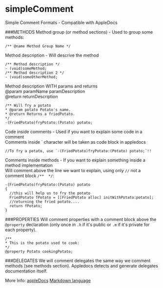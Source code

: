 simpleComment
=============

Simple Comment Formats - Compatible with AppleDocs


###METHODS
Method group (or method sections) - Used to group some methods: <br>
```
/** @name Method Group Name */
```
Method description - Will descrive the method <br>
```
/** Method description */    
- (void)someMethod;  
/** Method description 2 */  
- (void)someOtherMethod;
```
Method description WITH params and returns <br>
  @param paramName paramDescription <br>
  @return returnDescription
```
/** Will fry a potato
* @param potato Potato's name.
* @return Returns a friedPotato.
*/
-(FriedPotato)fryPotato:(Potato) potato;
```
Code inside comments - Used if you want to explain some code in a comment <br>
  Comments inside ` character will be taken as code block in appledocs
```
//To fry a potato, use `-(FriedPotato)fryPotato:(Potato) potato;`!!
```
Comments inside methods - If you want to explain something inside a method implementation <br>
  Will comment above the line we want to explain, using only `//` not a comment block `/**  */`: <br>
```
-(FriedPotato)fryPotato:(Potato) potato
{
  //this will help us to fry the potato
  FriedPotato fPotato = [[FriedPotato alloc] initWithPotato:potato];
  //returning the fried potato....
  return fPotato;
}
```

###PROPERTIES
Will comment properties with a comment block above the `@property` declaration (only once in `.h` if it's public or `.m` if it's private for each property).
```
/**
* This is the potato used to cook:
*/
@property Potato cookingPotato;
```

###DELEGATES
We will comment delegates the same way we comment methods (see methods section). Appledocs detects and generate delegates documentation itself.

More Info:
[appleDocs](http://web.archive.org/web/20120628101954/http://gentlebytes.com/appledoc-docs-comments/)
[Markdown language](https://daringfireball.net/projects/markdown/syntax)
